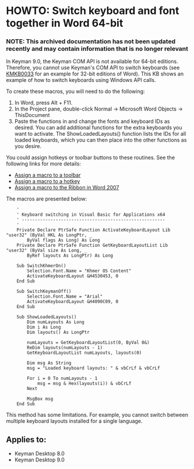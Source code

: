 # HOWTO: Switch keyboard and font together in Word 64-bit

### **NOTE**: This archived documentation has not been updated recently and may contain information that is no longer relevant

In Keyman 9.0, the Keyman COM API is not available for 64-bit editions. Therefore, you cannot use Keyman's COM API to switch keyboards (see [KMKB0033](http://help.keyman.com/kb/33) for an example for 32-bit editions of Word). This KB shows an example of how to switch keyboards using Windows API calls.

To create these macros, you will need to do the following:
1. In Word, press Alt + F11.
2. In the Project pane, double-click Normal -> Microsoft Word Objects -&gt; ThisDocument
3. Paste the functions in and change the fonts and keyboard IDs as desired.  You can add additional functions for the extra keyboards you want to activate. The ShowLoadedLayouts() function lists the IDs for all loaded keyboards, which you can then place into the other functions as you desire.

You could assign hotkeys or toolbar buttons to these routines.  See the following links for more details:
- [Assign a macro to a toolbar](http://word.mvps.org/FAQs/Customization/AsgnCmdOrMacroToToolbar.htm)
- [Assign a macro to a hotkey](http://word.mvps.org/FAQs/Customization/AsgnCmdOrMacroToHotkey.htm)
- [Assign a macro to the Ribbon in Word 2007](http://word.mvps.org/FAQs/Customization/CustomizeRibbon.htm)


The macros are presented below:

```visual-basic
    '
    ' Keyboard switching in Visual Basic for Applications x64
    ' -------------------------------------------------------
    '
    Private Declare PtrSafe Function ActivateKeyboardLayout Lib "user32" (ByVal HKL As LongPtr, _
        ByVal flags As Long) As Long
    Private Declare PtrSafe Function GetKeyboardLayoutList Lib "user32" (ByVal size As Long, _
        ByRef layouts As LongPtr) As Long

    Sub SwitchKhmerOn()
        Selection.Font.Name = "Khmer OS Content"
        ActivateKeyboardLayout &H4530453, 0
    End Sub

    Sub SwitchKeymanOff()
        Selection.Font.Name = "Arial"
        ActivateKeyboardLayout &H4090C09, 0
    End Sub

    Sub ShowLoadedLayouts()
        Dim numLayouts As Long
        Dim i As Long
        Dim layouts() As LongPtr

        numLayouts = GetKeyboardLayoutList(0, ByVal 0&)
        ReDim layouts(numLayouts - 1)
        GetKeyboardLayoutList numLayouts, layouts(0)

        Dim msg As String
        msg = "Loaded keyboard layouts: " & vbCrLf & vbCrLf

        For i = 0 To numLayouts - 1
            msg = msg & Hex(layouts(i)) & vbCrLf
        Next

        MsgBox msg
    End Sub
```

This method has some limitations. For example, you cannot switch between multiple keyboard layouts installed for a single language.

## Applies to:
* Keyman Desktop 8.0
* Keyman Desktop 9.0